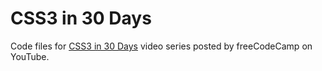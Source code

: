 # CSS3 in 30 Days

Code files for [CSS3 in 30 Days](https://www.youtube.com/playlist?list=PLWKjhJtqVAbl1AfjiGyYxwpdAPi5v-1OU) video series posted by freeCodeCamp on YouTube.